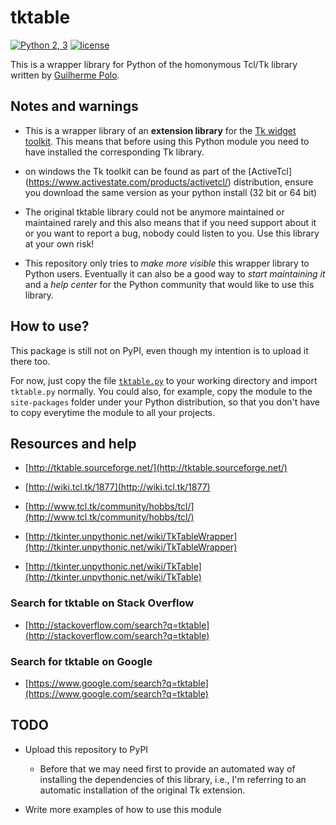 # tktable

[![Python 2, 3](https://img.shields.io/badge/python-2%2C%203-blue.svg)](https://www.python.org/downloads/)
[![license](https://img.shields.io/badge/license-BSD%202--Clause-orange.svg)](./LICENSE.md)

This is a wrapper library for Python of the homonymous Tcl/Tk library written by [Guilherme Polo](https://github.com/gpip).

## Notes and warnings

- This is a wrapper library of an **extension library** for the [Tk widget toolkit](https://en.wikipedia.org/wiki/Tk_(software)). This means that before using this Python module you need to have installed the corresponding Tk library.
- on windows the Tk toolkit can be found as part of the [ActiveTcl] (https://www.activestate.com/products/activetcl/) distribution, ensure you download the same version as your python install (32 bit or 64 bit)
- The original tktable library could not be anymore maintained or maintained rarely and this also means that if you need support about it or you want to report a bug, nobody could listen to you. Use this library at your own risk!

- This repository only tries to _make more visible_ this wrapper library to Python users. Eventually it can also be a good way to _start maintaining it_ and a _help center_ for the Python community that would like to use this library.

## How to use?

This package is still not on PyPI, even though my intention is to upload it there too.

For now, just copy the file [`tktable.py`](tktable.py) to your working directory and import `tktable.py` normally. You could also, for example, copy the module to the `site-packages` folder under your Python distribution, so that you don't have to copy everytime the module to all your projects.

## Resources and help

- [http://tktable.sourceforge.net/](http://tktable.sourceforge.net/)

- [http://wiki.tcl.tk/1877](http://wiki.tcl.tk/1877)

- [http://www.tcl.tk/community/hobbs/tcl/](http://www.tcl.tk/community/hobbs/tcl/)

- [http://tkinter.unpythonic.net/wiki/TkTableWrapper](http://tkinter.unpythonic.net/wiki/TkTableWrapper)

- [http://tkinter.unpythonic.net/wiki/TkTable](http://tkinter.unpythonic.net/wiki/TkTable)

### Search for tktable on Stack Overflow

- [http://stackoverflow.com/search?q=tktable](http://stackoverflow.com/search?q=tktable)

### Search for tktable on Google

- [https://www.google.com/search?q=tktable](https://www.google.com/search?q=tktable)


## TODO 

- Upload this repository to PyPI

    - Before that we may need first to provide an automated way of installing the dependencies of this library, i.e., I'm referring to an automatic installation of the original Tk extension.

- Write more examples of how to use this module